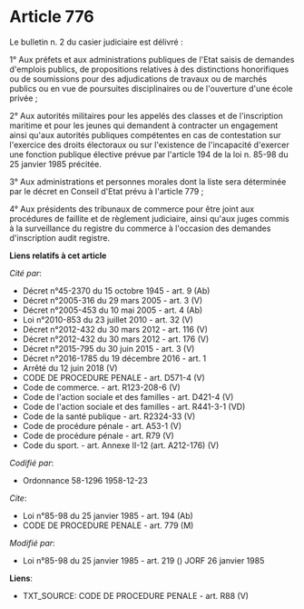 # Article 776

Le bulletin n. 2 du casier judiciaire est délivré :

1° Aux préfets et aux administrations publiques de l'Etat saisis de demandes d'emplois publics, de propositions relatives à
des distinctions honorifiques ou de soumissions pour des adjudications de travaux ou de marchés publics ou en vue de
poursuites disciplinaires ou de l'ouverture d'une école privée ;

2° Aux autorités militaires pour les appelés des classes et de l'inscription maritime et pour les jeunes qui demandent à
contracter un engagement ainsi qu'aux autorités publiques compétentes en cas de contestation sur l'exercice des droits
électoraux ou sur l'existence de l'incapacité d'exercer une fonction publique élective prévue par l'article 194 de la loi n.
85-98 du 25 janvier 1985 précitée.

3° Aux administrations et personnes morales dont la liste sera déterminée par le décret en Conseil d'Etat prévu à l'article
779 ;

4° Aux présidents des tribunaux de commerce pour être joint aux procédures de faillite et de règlement judiciaire, ainsi
qu'aux juges commis à la surveillance du registre du commerce à l'occasion des demandes d'inscription audit registre.

**Liens relatifs à cet article**

_Cité par_:

  - Décret n°45-2370 du 15 octobre 1945 - art. 9 (Ab)
  - Décret n°2005-316 du 29 mars 2005 - art. 3 (V)
  - Décret n°2005-453 du 10 mai 2005 - art. 4 (Ab)
  - Loi n°2010-853 du 23 juillet 2010 - art. 32 (V)
  - Décret n°2012-432 du 30 mars 2012 - art. 116 (V)
  - Décret n°2012-432 du 30 mars 2012 - art. 176 (V)
  - Décret n°2015-795 du 30 juin 2015 - art. 3 (V)
  - Décret n°2016-1785 du 19 décembre 2016 - art. 1
  - Arrêté du 12 juin 2018 (V)
  - CODE DE PROCEDURE PENALE - art. D571-4 (V)
  - Code de commerce. - art. R123-208-6 (V)
  - Code de l'action sociale et des familles - art. D421-4 (V)
  - Code de l'action sociale et des familles - art. R441-3-1 (VD)
  - Code de la santé publique - art. R2324-33 (V)
  - Code de procédure pénale - art. A53-1 (V)
  - Code de procédure pénale - art. R79 (V)
  - Code du sport. - art. Annexe II-12 (art. A212-176) (V)

_Codifié par_:

  - Ordonnance 58-1296 1958-12-23

_Cite_:

  - Loi n°85-98 du 25 janvier 1985 - art. 194 (Ab)
  - CODE DE PROCEDURE PENALE - art. 779 (M)

_Modifié par_:

  - Loi n°85-98 du 25 janvier 1985 - art. 219 () JORF 26 janvier 1985

**Liens**:

  - TXT_SOURCE: CODE DE PROCEDURE PENALE - art. R88 (V)
